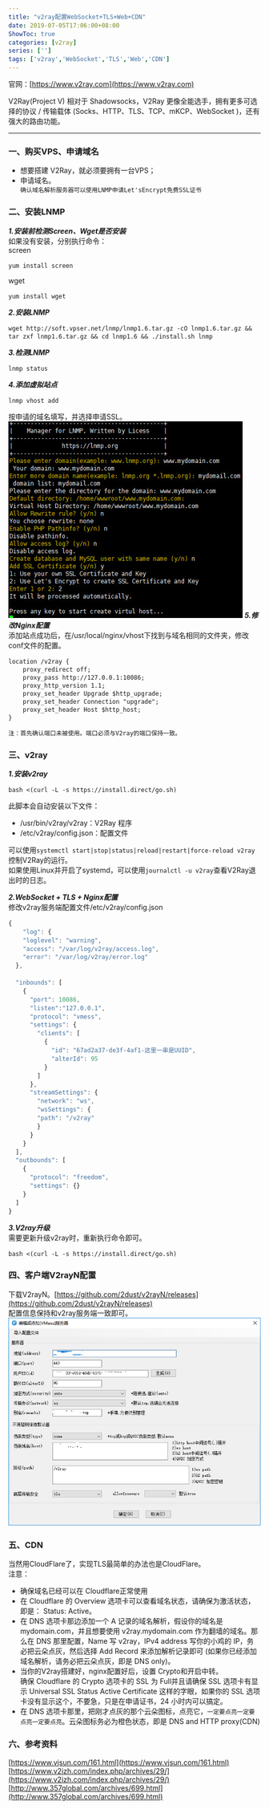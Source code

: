 ```yaml
---
title: "v2ray配置WebSocket+TLS+Web+CDN"
date: 2019-07-05T17:06:00+08:00
ShowToc: true
categories: [v2ray]
series: ['']
tags: ['v2ray','WebSocket','TLS','Web','CDN']
---
```

官网：[https://www.v2ray.com](https://www.v2ray.com)

V2Ray(Project V) 相对于 Shadowsocks，V2Ray 更像全能选手，拥有更多可选择的协议 / 传输载体 (Socks、HTTP、TLS、TCP、mKCP、WebSocket )，还有强大的路由功能。

<!--more-->

---
### 一、购买VPS、申请域名
* 想要搭建 V2Ray，就必须要拥有一台VPS；
* 申请域名。  
`确认域名解析服务器可以使用LNMP申请Let'sEncrypt免费SSL证书`

### 二、安装LNMP
***1.安装前检测Screen、Wget是否安装***  
如果没有安装，分别执行命令：  
screen
~~~ dos
yum install screen
~~~ 
wget
~~~ dos
yum install wget
~~~
***2.安装LNMP***  
~~~ dos
wget http://soft.vpser.net/lnmp/lnmp1.6.tar.gz -cO lnmp1.6.tar.gz && tar zxf lnmp1.6.tar.gz && cd lnmp1.6 && ./install.sh lnmp
~~~
***3.检测LNMP*** 
~~~ dos
lnmp status
~~~
***4.添加虚拟站点*** 
~~~ dos
lnmp vhost add
~~~
按申请的域名填写，并选择申请SSL。
![Smithsonian Image](/img/lnmp_vhost_add.jpg)
***5.修改Nginx配置***  
添加站点成功后，在/usr/local/nginx/vhost下找到与域名相同的文件夹，修改conf文件的配置。
~~~ dos
location /v2ray { 
	proxy_redirect off;
	proxy_pass http://127.0.0.1:10086;
	proxy_http_version 1.1;
	proxy_set_header Upgrade $http_upgrade;
	proxy_set_header Connection "upgrade";
	proxy_set_header Host $http_host;
}
~~~
`注：首先确认端口未被使用。端口必须与V2ray的端口保持一致。`


### 三、v2ray
***1.安装v2ray***
~~~ dos
bash <(curl -L -s https://install.direct/go.sh)
~~~
此脚本会自动安装以下文件：
* /usr/bin/v2ray/v2ray：V2Ray 程序
* /etc/v2ray/config.json：配置文件  

可以使用`systemctl start|stop|status|reload|restart|force-reload v2ray`控制V2Ray的运行。  
如果使用Linux并开启了systemd，可以使用`journalctl -u v2ray`查看V2Ray退出时的日志。  
  
***2.WebSocket + TLS + Nginx配置***  
修改v2ray服务端配置文件/etc/v2ray/config.json
~~~ JavaScript
{
    "log": {
    "loglevel": "warning",
    "access": "/var/log/v2ray/access.log", 
    "error": "/var/log/v2ray/error.log"
  },

  "inbounds": [
    {
      "port": 10086,
      "listen":"127.0.0.1",
      "protocol": "vmess",
      "settings": {
        "clients": [
          {
            "id": "67ad2a37-de3f-4af1-这里一串是UUID",
            "alterId": 95
          }
        ]
      },
      "streamSettings": {
        "network": "ws",
        "wsSettings": {
        "path": "/v2ray"
        }
      }
    }
  ],
  "outbounds": [
    {
      "protocol": "freedom",
      "settings": {}
    }
  ]
}
~~~

***3.V2ray升级***   
需要更新升级v2ray时，重新执行命令即可。
~~~ dos
bash <(curl -L -s https://install.direct/go.sh)
~~~

### 四、客户端V2rayN配置
下载V2rayN。[https://github.com/2dust/v2rayN/releases](https://github.com/2dust/v2rayN/releases)  
配置信息保持和v2ray服务端一致即可。  
![图片](/img/v2rayN_set.jpg)
### 五、CDN
当然用CloudFlare了，实现TLS最简单的办法也是CloudFlare。  
注意：  
* 确保域名已经可以在 Cloudflare正常使用  
* 在 Cloudflare 的 Overview 选项卡可以查看域名状态，请确保为激活状态，即是： Status: Active。  
* 在 DNS 选项卡那边添加一个 A 记录的域名解析，假设你的域名是 mydomain.com，并且想要使用 v2ray.mydomain.com 作为翻墙的域名。那么在 DNS 那里配置，Name 写 v2ray，IPv4 address 写你的小鸡的 IP，务必把云朵点灰，然后选择 Add Record 来添加解析记录即可
(如果你已经添加域名解析，请务必把云朵点灰，即是 DNS only)。  
* 当你的V2ray搭建好，nginx配置好后，设置 Crypto和开启中转。  
确保 Cloudflare 的 Crypto 选项卡的 SSL 为 Full并且请确保 SSL 选项卡有显示 Universal SSL Status Active Certificate 这样的字眼，如果你的 SSL 选项卡没有显示这个，不要急，只是在申请证书，24 小时内可以搞定。  
* 在 DNS 选项卡那里，把刚才点灰的那个云朵图标，点亮它，`一定要点亮一定要点亮一定要点亮`。云朵图标务必为橙色状态，即是 DNS and HTTP proxy(CDN)

### 六、参考资料
[https://www.vjsun.com/161.html](https://www.vjsun.com/161.html)  
[https://www.v2izh.com/index.php/archives/29/](https://www.v2izh.com/index.php/archives/29/)  
[http://www.357global.com/archives/699.html](http://www.357global.com/archives/699.html)


[jekyll]:      http://jekyllrb.com
[jekyll-gh]:   https://github.com/jekyll/jekyll
[jekyll-help]: https://github.com/jekyll/jekyll-help
